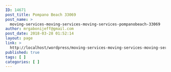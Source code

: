 ```yaml
---
ID: 14671
post_title: Pompano Beach 33069
post_name: >
  moving-services-moving-services-moving-services-pompanobeach-33069
author: mrgabonijeff@gmail.com
post_date: 2018-03-28 01:52:14
layout: page
link: >
  http://localhost/wordpress/moving-services-moving-services-moving-services-pompanobeach-33069/
published: true
tags: [ ]
categories: [ ]
---
```

